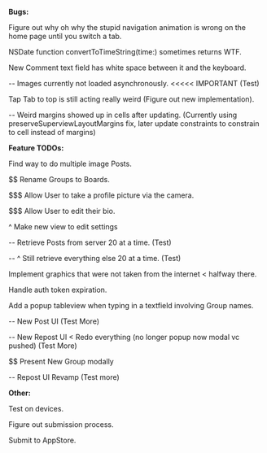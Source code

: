 **Bugs:**

Figure out why oh why the stupid navigation animation is wrong on the home page until you switch a tab.

NSDate function convertToTimeString(time:) sometimes returns WTF.

New Comment text field has white space between it and the keyboard.

-- Images currently not loaded asynchronously. <<<<< IMPORTANT (Test)

Tap Tab to top is still acting really weird (Figure out new implementation).

-- Weird margins showed up in cells after updating. (Currently using preserveSuperviewLayoutMargins fix, later update constraints to constrain to cell instead of margins)

**Feature TODOs:**

Find way to do multiple image Posts.

$$ Rename Groups to Boards.

$$$ Allow User to take a profile picture via the camera.

$$$ Allow User to edit their bio.

$$$$ ^ Make new view to edit settings

-- Retrieve Posts from server 20 at a time. (Test)

-- ^ Still retrieve everything else 20 at a time. (Test)

$$$$ Implement graphics that were not taken from the internet < halfway there.

Handle auth token expiration.

Add a popup tableview when typing in a textfield involving Group names.

-- New Post UI (Test More)

-- New Repost UI < Redo everything (no longer popup now modal vc pushed) (Test More)

$$ Present New Group modally

-- Repost UI Revamp (Test more)

**Other:**

Test on devices.

Figure out submission process.

Submit to AppStore.




